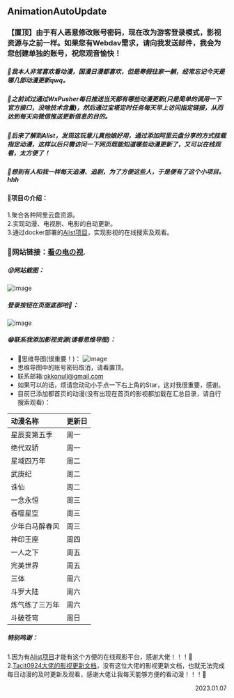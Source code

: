 ## AnimationAutoUpdate
### 【置顶】由于有人恶意修改账号密码，现在改为游客登录模式，影视资源与之前一样。如果您有Webdav需求，请向我发送邮件，我会为您创建单独的账号，祝您观音愉快！
##### 🌈我本人非常喜欢看动漫，国漫日漫都喜欢，但是寒假往家一躺，经常忘记今天是哪几部动漫更新qwq。  
##### 🫡之前试过通过WxPusher每日推送当天都有哪些动漫更新(只是简单的调用一下官方接口，没啥技术含量)，然后通过宝塔定时任务每天早上访问指定链接，从而达到每天向微信推送更新信息的目的。
##### 🫡后来了解到Alist，发现这玩意儿真他娘好用，通过添加阿里云盘分享的方式挂载指定动漫，这样以后只需访问一下网页既能知道哪些动漫更新了，又可以在线观看，太方便了！
##### 🌈想到有人和我一样每天追漫、追剧，为了方便这些人，于是便有了这个小项目。hhh
#### 🐶项目の介绍：
1.聚合各种阿里云盘资源。  
2.实现动漫、电视剧、电影的自动更新。    
3.通过docker部署的[Alist项目](https://github.com/alist-org/alist)，实现影视的在线搜索及观看。   
### 🤪网站链接：[看の电の视](http://81.70.1.225:5244/Animation).   
##### 😜网站截图：   
![image](https://cdn.staticaly.com/gh/Bssn520/Images@master/Test/image.2ly5mw6wm460.webp)
##### 登录按钮在页面底部哈🌈：
![image](https://cdn.staticaly.com/gh/Bssn520/Images@master/Test/image.40dc991ldrg0.webp)  

##### 😁联系我添加影视资源(请看思维导图)：
- 🧐思维导图(很重要！)：
![image](https://cdn.staticaly.com/gh/Bssn520/Images@master/Test/image.4d3vxzp1us80.png)   
- 思维导图中的账号密码取消，请看置顶。
- 联系邮箱:okkonull@gmail.com
- 如果可以的话，烦请您动动小手点一下右上角的Star，这对我很重要，感谢。
- 目前已添加都首页的动漫(没有出现在首页的影视都加载在汇总目录，请自行搜索观看)：   

| 动漫名称       | 更新日 |
| :------------- | ------ |
| 星辰变第五季   | 周一   |
| 绝代双骄       | 周一   |
| 星域四万年     | 周二   |
| 武庚纪         | 周二   |
| 诛仙           | 周二   |
| 一念永恒       | 周三   |
| 吞噬星空       | 周三   |
| 少年白马醉春风 | 周三   |
| 神印王座       | 周四   |
| 一人之下       | 周五   |
| 完美世界       | 周五   |
| 三体           | 周六   |
| 斗罗大陆       | 周六   |
| 炼气练了三万年 | 周六   |
| 斗破苍穹       | 周日   |

##### 特别鸣谢：
1.因为有[Alist项目](https://github.com/alist-org/alist)才能有这个方便的在线观影平台，感谢大佬！！！🙏  
2.[Tacit0924大佬的影视更新文档](https://docs.qq.com/doc/DQkppQ1NvdGpYcXlH)，没有这位大佬的影视更新文档，也就无法完成每日动漫的及时更新及观看，感谢大佬让我每天能够方便的看动漫！！！🙏  
<p align="right">2023.01.07</p>
